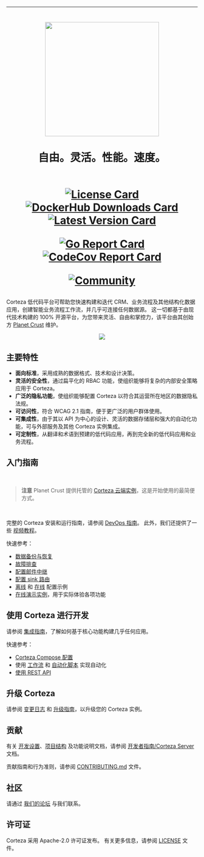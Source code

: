 ---
<h1 align="center">
  <img width="300px" src=".github/assets/corteza_logo.svg" />
  <br />
  <br />
  <abbr>自由。灵活。性能。速度。</abbr>
  <br />
  <br />
  <div align="center">

  [![License Card](https://img.shields.io/github/license/cortezaproject/corteza?style=for-the-badge)](https://img.shields.io/github/license/cortezaproject/corteza?style=for-the-badge)
  [![DockerHub Downloads Card](https://img.shields.io/docker/pulls/cortezaproject/corteza?style=for-the-badge)](https://img.shields.io/docker/pulls/cortezaproject/corteza?style=for-the-badge)
  [![Latest Version Card](https://img.shields.io/github/v/release/cortezaproject/corteza?label=稳定版本&style=for-the-badge)](https://img.shields.io/github/v/release/cortezaproject/corteza?label=稳定版本&style=for-the-badge)

  [![Go Report Card](https://goreportcard.com/badge/github.com/cortezaproject/corteza?style=for-the-badge)](https://goreportcard.com/report/github.com/cortezaproject/corteza?style=for-the-badge)
  [![CodeCov Report Card](https://img.shields.io/codecov/c/github/cortezaproject/corteza-server?style=for-the-badge)](https://img.shields.io/codecov/c/github/cortezaproject/corteza-server?style=for-the-badge)

  [![Community](https://img.shields.io/discourse/topics?server=https%3A%2F%2Fforum.cortezaproject.org%2F&style=for-the-badge)](https://img.shields.io/discourse/topics?server=https%3A%2F%2Fforum.cortezaproject.org%2F&style=for-the-badge)

  </div>
</h1>

Corteza 低代码平台可帮助您快速构建和迭代 CRM、业务流程及其他结构化数据应用，创建智能业务流程工作流，并几乎可连接任何数据源。
这一切都基于由现代技术构建的 100% 开源平台，为您带来灵活、自由和掌控力，该平台由其创始方 [Planet Crust](https://www.planetcrust.com/) 维护。

<div align="center">
  <img src=".github/assets/hero-animation.webp">
</div>

## 主要特性

* **面向标准**，采用成熟的数据格式、技术和设计决策。
* **灵活的安全性**，通过扁平化的 RBAC 功能，使组织能够将复杂的内部安全策略应用于 Corteza。
* **广泛的隐私功能**，使组织能够配置 Corteza 以符合其运营所在地区的数据隐私法规。
* **可访问性**，符合 WCAG 2.1 指南，便于更广泛的用户群体使用。
* **可集成性**，由于其以 API 为中心的设计、灵活的数据存储层和强大的自动化功能，可与外部服务及其他 Corteza 实例集成。
* **可定制性**，从翻译和术语到预建的低代码应用，再到完全新的低代码应用和业务流程。

## 入门指南

<br />

> **注意**
> Planet Crust 提供托管的 [Corteza 云端实例](https://www.planetcrust.com/start-trial-lp-main)，这是开始使用的最简便方式。

<br />

完整的 Corteza 安装和运行指南，请参阅 [DevOps 指南](https://docs.cortezaproject.org/corteza-docs/2024.9/devops-guide/index.html)。
此外，我们还提供了一些 [视频教程](https://forum.cortezaproject.org/t/videos-on-how-to-set-up-corteza/91)。

快速参考：
* [数据备份与恢复](https://docs.cortezaproject.org/corteza-docs/2024.9/devops-guide/maintenance/backups.html)
* [故障排查](https://docs.cortezaproject.org/corteza-docs/2024.9/devops-guide/troubleshooting/index.html)
* [配置邮件中继](https://docs.cortezaproject.org/corteza-docs/2024.9/devops-guide/email-relay.html)
* [配置 sink 路由](https://docs.cortezaproject.org/corteza-docs/2024.9/devops-guide/sink-route.html)
* [离线](https://docs.cortezaproject.org/corteza-docs/2024.9/devops-guide/examples/deploy-offline/index.html) 和 [在线](https://docs.cortezaproject.org/corteza-docs/2024.9/devops-guide/examples/deploy-online/index.html) 配置示例
* [在线演示实例](https://latest.cortezaproject.org/)，用于实际体验各项功能

## 使用 Corteza 进行开发

请参阅 [集成指南](https://docs.cortezaproject.org/corteza-docs/2024.9/integrator-guide/index.html)，了解如何基于核心功能构建几乎任何应用。

快速参考：
* [Corteza Compose 配置](https://docs.cortezaproject.org/corteza-docs/2024.9/integrator-guide/compose-configuration/index.html)
* 使用 [工作流](https://docs.cortezaproject.org/corteza-docs/2024.9/integrator-guide/automation/workflows/index.html) 和 [自动化脚本](https://docs.cortezaproject.org/corteza-docs/2024.9/integrator-guide/automation/automation-scripts/index.html) 实现自动化
* [使用 REST API](https://docs.cortezaproject.org/corteza-docs/2024.9/integrator-guide/accessing-corteza/index.html)

## 升级 Corteza

请参阅 [变更日志](https://docs.cortezaproject.org/corteza-docs/2024.9/changelog/index.html) 和 [升级指南](https://docs.cortezaproject.org/corteza-docs/2024.9/devops-guide/upgrade/index.html)，以升级您的 Corteza 实例。

## 贡献

有关 [开发设置](https://docs.cortezaproject.org/corteza-docs/2024.9/developer-guide/corteza-server/index.html#_development_setup)、[项目结构](https://docs.cortezaproject.org/corteza-docs/2024.9/developer-guide/corteza-server/structure.html) 及功能说明文档，请参阅 [开发者指南/Corteza Server](https://docs.cortezaproject.org/corteza-docs/2024.9/developer-guide/corteza-server/index.html) 文档。

贡献指南和行为准则，请参阅 [CONTRIBUTING.md](CONTRIBUTING.md) 文件。

## 社区

请通过 [我们的论坛](https://forum.cortezaproject.org/) 与我们联系。

## 许可证

Corteza 采用 Apache-2.0 许可证发布。
有关更多信息，请参阅 [LICENSE](LICENSE) 文件。